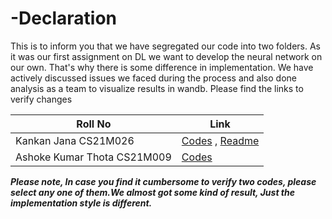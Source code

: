 # -Declaration
This is to inform you that we have segregated our code into two folders. As it was our first assignment on DL we want to develop the neural network on our own. That's why there is some difference in implementation. We have actively discussed issues we faced during the process and also done analysis as a team to visualize results in wandb. Please find the links to verify changes

| Roll No      | Link |
| ----------- | ----------- |
| Kankan Jana CS21M026     | [Codes](https://github.com/ashokkumarthota/Deep-Learning/tree/main/KankanCS21M026) , [Readme](https://github.com/ashokkumarthota/Deep-Learning/blob/main/KankanCS21M026/README.md)     |
| Ashoke Kumar Thota CS21M009     | [Codes](https://github.com/ashokkumarthota/Deep-Learning/tree/main/ASHOK%20KUMAR%20THOTA%20CS21M009) |



***Please note, In case you find it cumbersome to verify two codes, please select any one of them.We almost got some kind of result, Just the implementation style is different.***
